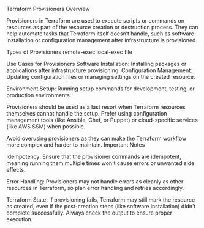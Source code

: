 Terraform Provisioners Overview

Provisioners in Terraform are used to execute scripts or commands on resources as part of the resource creation or destruction process. They can help automate tasks that Terraform itself doesn’t handle, such as software installation or configuration management after infrastructure is provisioned.

Types of Provisioners
remote-exec
local-exec
file 

Use Cases for Provisioners
Software Installation: Installing packages or applications after infrastructure provisioning.
Configuration Management: Updating configuration files or managing settings on the created resource.

Environment Setup: Running setup commands for development, testing, or production environments.

Provisioners should be used as a last resort when Terraform resources themselves cannot handle the setup. Prefer using configuration management tools (like Ansible, Chef, or Puppet) or cloud-specific services (like AWS SSM) when possible.

Avoid overusing provisioners as they can make the Terraform workflow more complex and harder to maintain.
Important Notes

Idempotency: Ensure that the provisioner commands are idempotent, meaning running them multiple times won't cause errors or unwanted side effects.

Error Handling: Provisioners may not handle errors as cleanly as other resources in Terraform, so plan error handling and retries accordingly.

Terraform State: If provisioning fails, Terraform may still mark the resource as created, even if the post-creation steps (like software installation) didn't complete successfully. Always check the output to ensure proper execution.
